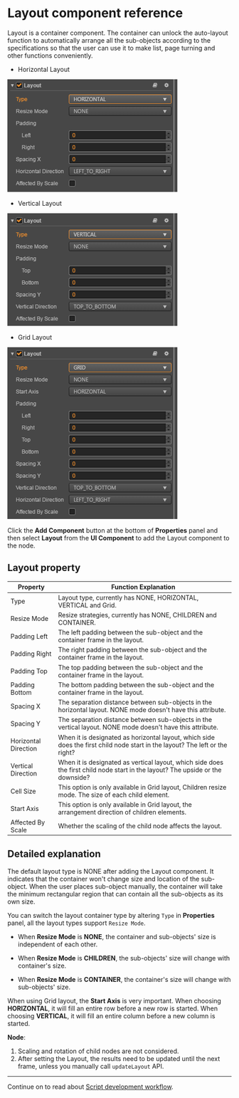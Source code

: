 # Layout component reference

Layout is a container component. The container can unlock the auto-layout function to automatically arrange all the sub-objects according to the specifications so that the user can use it to make list, page turning and other functions conveniently.

- Horizontal Layout

![horizontal-layout](./layout/horizontal-layout.png)

- Vertical Layout

![vertical-layout](./layout/vertical-layout.png)

- Grid Layout

![grid-layout](./layout/grid-layout.png)

Click the **Add Component** button at the bottom of **Properties** panel and then select **Layout** from the **UI Component** to add the Layout component to the node.

## Layout property

| Property            | Function Explanation                                                |
| --------------       | -----------                                                        |
| Type                 | Layout type, currently has NONE, HORIZONTAL, VERTICAL and Grid.    |
| Resize Mode          | Resize strategies, currently has NONE, CHILDREN and CONTAINER.     |
| Padding Left         | The left padding between the sub-object and the container frame in the layout.   |
| Padding Right        | The right padding between the sub-object and the container frame in the layout.  |
| Padding Top          | The top padding between the sub-object and the container frame in the layout.    |
| Padding Bottom       | The bottom padding between the sub-object and the container frame in the layout. |
| Spacing X            | The separation distance between sub-objects in the horizontal layout. NONE mode doesn't have this attribute.   |
| Spacing Y            | The separation distance between sub-objects in the vertical layout. NONE mode doesn't have this attribute.     |
| Horizontal Direction | When it is designated as horizontal layout, which side does the first child node start in the layout? The left or the right?    |
| Vertical Direction   | When it is designated as vertical layout, which side does the first child node start in the layout? The upside or the downside? |
| Cell Size            | This option is only available in Grid layout, Children resize mode. The size of each child element.             |
| Start Axis           | This option is only available in Grid layout, the arrangement direction of children elements.                   |
| Affected By Scale    | Whether the scaling of the child node affects the layout.           |

## Detailed explanation

The default layout type is NONE after adding the Layout component. It indicates that the container won't change size and location of the sub-object. When the user places sub-object manually, the container will take the minimum rectangular region that can contain all the sub-objects as its own size.

You can switch the layout container type by altering `Type` in **Properties** panel, all the layout types support `Resize Mode`.

- When **Resize Mode** is **NONE**, the container and sub-objects' size is independent of each other.

- When **Resize Mode** is **CHILDREN**, the sub-objects' size will change with container's size.

- When **Resize Mode** is **CONTAINER**, the container's size will change with sub-objects' size.

When using Grid layout, the **Start Axis** is very important. When choosing **HORIZONTAL**, it will fill an entire row before a new row is started. When choosing **VERTICAL**, it will fill an entire column before a new column is started.

**Node**:

1. Scaling and rotation of child nodes are not considered.
2. After setting the Layout, the results need to be updated until the next frame, unless you manually call `updateLayout` API.

---

Continue on to read about [Script development workflow](../scripting/index.md).
